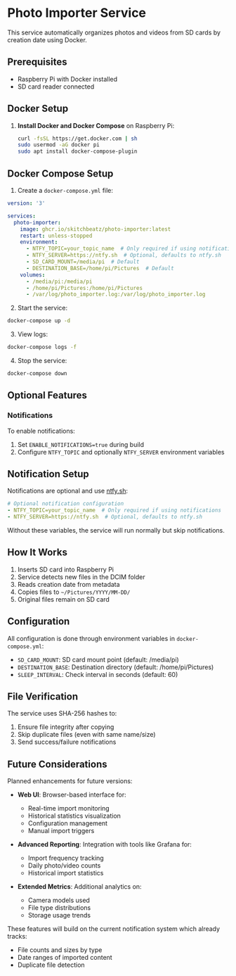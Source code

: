 # Photo Importer Service

This service automatically organizes photos and videos from SD cards by creation date using Docker.

## Prerequisites

- Raspberry Pi with Docker installed
- SD card reader connected

## Docker Setup

1. **Install Docker and Docker Compose** on Raspberry Pi:
   ```bash
   curl -fsSL https://get.docker.com | sh
   sudo usermod -aG docker pi
   sudo apt install docker-compose-plugin
   ```

## Docker Compose Setup

1. Create a `docker-compose.yml` file:
```yaml
version: '3'

services:
  photo-importer:
    image: ghcr.io/skitchbeatz/photo-importer:latest
    restart: unless-stopped
    environment:
      - NTFY_TOPIC=your_topic_name  # Only required if using notifications
      - NTFY_SERVER=https://ntfy.sh  # Optional, defaults to ntfy.sh
      - SD_CARD_MOUNT=/media/pi  # Default
      - DESTINATION_BASE=/home/pi/Pictures  # Default
    volumes:
      - /media/pi:/media/pi
      - /home/pi/Pictures:/home/pi/Pictures
      - /var/log/photo_importer.log:/var/log/photo_importer.log
```

2. Start the service:
```bash
docker-compose up -d
```

3. View logs:
```bash
docker-compose logs -f
```

4. Stop the service:
```bash
docker-compose down
```

## Optional Features

### Notifications
To enable notifications:
1. Set `ENABLE_NOTIFICATIONS=true` during build
2. Configure `NTFY_TOPIC` and optionally `NTFY_SERVER` environment variables

## Notification Setup

Notifications are optional and use [ntfy.sh](https://ntfy.sh/):

```yaml
# Optional notification configuration
- NTFY_TOPIC=your_topic_name  # Only required if using notifications
- NTFY_SERVER=https://ntfy.sh  # Optional, defaults to ntfy.sh
```

Without these variables, the service will run normally but skip notifications.

## How It Works

1. Inserts SD card into Raspberry Pi
2. Service detects new files in the DCIM folder
3. Reads creation date from metadata
4. Copies files to `~/Pictures/YYYY/MM-DD/`
5. Original files remain on SD card

## Configuration

All configuration is done through environment variables in `docker-compose.yml`:

- `SD_CARD_MOUNT`: SD card mount point (default: /media/pi)
- `DESTINATION_BASE`: Destination directory (default: /home/pi/Pictures)
- `SLEEP_INTERVAL`: Check interval in seconds (default: 60)

## File Verification

The service uses SHA-256 hashes to:
1. Ensure file integrity after copying
2. Skip duplicate files (even with same name/size)
3. Send success/failure notifications

## Future Considerations

Planned enhancements for future versions:

- **Web UI**: Browser-based interface for:
  - Real-time import monitoring
  - Historical statistics visualization
  - Configuration management
  - Manual import triggers

- **Advanced Reporting**: Integration with tools like Grafana for:
  - Import frequency tracking
  - Daily photo/video counts
  - Historical import statistics

- **Extended Metrics**: Additional analytics on:
  - Camera models used
  - File type distributions
  - Storage usage trends

These features will build on the current notification system which already tracks:
- File counts and sizes by type
- Date ranges of imported content
- Duplicate file detection
